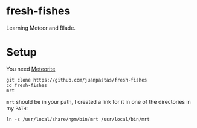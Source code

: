 fresh-fishes
============

Learning Meteor and Blade.

# Setup

You need [Meteorite](http://oortcloud.github.com/meteorite/)

```
git clone https://github.com/juanpastas/fresh-fishes
cd fresh-fishes
mrt
```

`mrt` should be in your path, I created a link for it in one of the directories in my `PATH`:

```
ln -s /usr/local/share/npm/bin/mrt /usr/local/bin/mrt
```
